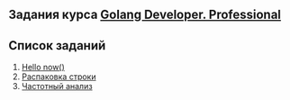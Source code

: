 ## Задания курса [Golang Developer. Professional](https://otus.ru/lessons/golang-professional/)

## Список заданий

1. [Hello now()](./hello_world)
1. [Распаковка строки](./unpack)
1. [Частотный анализ](./words_top)
